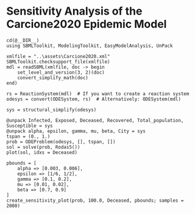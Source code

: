 # Sensitivity Analysis of the Carcione2020 Epidemic Model

```@example carcione
cd(@__DIR__)
using SBMLToolkit, ModelingToolkit, EasyModelAnalysis, UnPack

xmlfile = "..\assets\Carcione2020.xml"
SBMLToolkit.checksupport_file(xmlfile)
mdl = readSBML(xmlfile, doc -> begin
    set_level_and_version(3, 2)(doc)
    convert_simplify_math(doc)
end)

rs = ReactionSystem(mdl)  # If you want to create a reaction system
odesys = convert(ODESystem, rs)  # Alternatively: ODESystem(mdl)
```

```@example carcione
sys = structural_simplify(odesys)
```

```@example carcione
@unpack Infected, Exposed, Deceased, Recovered, Total_population, Susceptible = sys
@unpack alpha, epsilon, gamma, mu, beta, City = sys
tspan = (0., 1.)
prob = ODEProblem(odesys, [], tspan, [])
sol = solve(prob, Rodas5())
plot(sol, idxs = Deceased)
```

```@example carcione
pbounds = [
    alpha => [0.003, 0.006],
    epsilon => [1/6, 1/2],
    gamma => [0.1, 0.2],
    mu => [0.01, 0.02],
    beta => [0.7, 0.9]
]
create_sensitivity_plot(prob, 100.0, Deceased, pbounds; samples = 2000)
```
